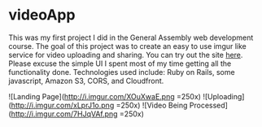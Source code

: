 videoApp
========
This was my first project I did in the General Assembly web development course. The goal of this project was to create an easy to use imgur like service for video uploading and sharing. You can try out the site [here](http://easyvid.heroku.com). Please excuse the simple UI I spent most of my time getting all the functionality done. Technologies used include: Ruby on Rails, some javascript, Amazon S3, CORS, and Cloudfront.

![Landing Page](http://i.imgur.com/XOuXwaE.png =250x)
![Uploading](http://i.imgur.com/xLprJ1o.png =250x)
![Video Being Processed](http://i.imgur.com/7HJqVAf.png =250x)
